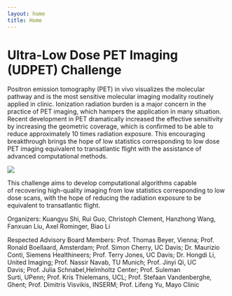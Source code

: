 ```yaml
---
layout: home
title: Home
---
```


# Ultra-Low Dose PET Imaging (UDPET) Challenge

Positron emission tomography (PET) in vivo visualizes the molecular pathway and is the most sensitive molecular imaging modality routinely applied in clinic. Ionization radiation burden is a major concern in the practice of PET imaging, which hampers the application in many situation. Recent development in PET dramatically increased the effective sensitivity by increasing the geometric coverage, which is confirmed to be able to reduce approximately 10 times radiation exposure. This encouraging breakthrough brings the hope of low statistics corresponding to low dose PET imaging equivalent to transatlantic flight with the assistance of advanced computational methods.

![](https://rumc-gcorg-p-public.s3.amazonaws.com/i/2021/10/12/figure.jpg)  

This challenge aims to develop computational algorithms capable of recovering high-quality imaging from low statistics corresponding to low dose scans, with the hope of reducing the radiation exposure to be equivalent to transatlantic flight.

Organizers: Kuangyu Shi, Rui Guo, Christoph Clement, Hanzhong Wang, Fanxuan Liu, Axel Rominger, Biao Li

Respected Advisory Board Members: Prof. Thomas Beyer, Vienna; Prof. Ronald Boellaard, Amsterdam; Prof. Simon Cherry, UC Davis; Dr. Maurizio Conti, Siemens Healthineers; Prof. Terry Jones, UC Davis; Dr. Hongdi Li, United Imaging; Prof. Nassir Navab, TU Munich; Prof. Jinyi Qi, UC Davis; Prof. Julia Schnabel,Helmholtz Center; Prof. Suleman Surti, UPenn; Prof. Kris Thielemans, UCL; Prof. Stefaan Vandenberghe, Ghent; Prof. Dimitris Visvikis, INSERM; Prof. Lifeng Yu, Mayo Clinic